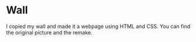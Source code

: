 # Wall
I copied my wall and made it a webpage using HTML and CSS. You can find the original picture and the remake.
